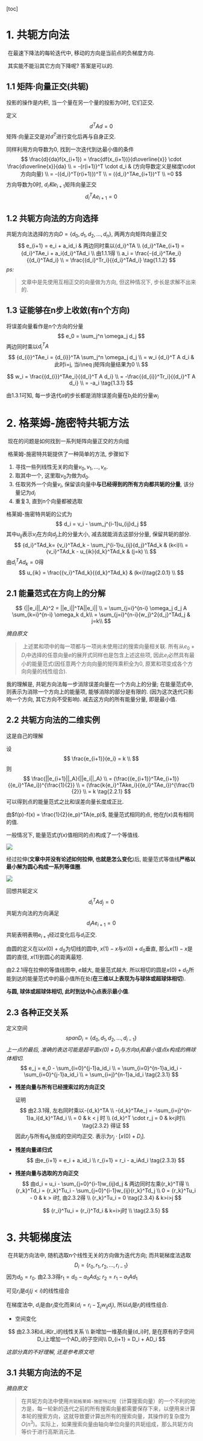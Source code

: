 

[toc]

# 1. 共轭方向法

​	在最速下降法的每轮迭代中, 移动的方向是当前点的负梯度方向.

​	其实能不能沿其它方向下降呢? 答案是可以的.



## 1.1 矩阵$\cdot$向量正交(共轭)

投影的操作是内积, 当一个量在另一个量的投影为0时, 它们正交.

定义
$$
d^TAd = 0
$$
矩阵$\cdot$向量正交是对$d^T$进行变化后再与自身正交.

同样利用方向导数为0, 找到一次迭代到达最小值的条件
$$
\frac{d}{da}f(x_{i+1}) = \frac{df(x_{i+1})}{d\overline{x}} \cdot \frac{d\overline{x}}{da} \\
= -{r(i+1)}^T \cdot d_i & (方向导数定义是梯度\cdot方向向量) \\
= -({d_i}^T{r(i+1)})^T \\
= ({d_i}^TAe_{i+1})^T \\
=0
$$
方向导数为0时, $d_i和e_{i+1}$矩阵向量正交
$$
{d_i}^TAe_{i+1} = 0 \tag{1.1.1}
$$


## 1.2 共轭方向法的方向选择

共轭方向法选择的方向$D=\{d_0, d_1, d_2, ..., d_n\}$, 两两方向矩阵向量正交
$$
e_{i+1} = e_i + a_id_i & 两边同时乘以{d_i}^TA \\
{d_i}^TAe_{i+1} = {d_i}^TAe_i + a_i{d_i}^TAd_i \\
由1.1.1得 \\
a_i = \frac{-{d_i}^TAe_i}{{d_i}^TAd_i} \\
= \frac{{d_i}^Tr_i}{{d_i}^TAd_i} \tag{1.1.2}
$$
*ps:*

> 文章中是先使用互相正交的向量做为方向, 但这种情况下, 步长是求解不出来的.



## 1.3 证能够在n步上收敛(有n个方向)

将误差向量看作是n个方向的分量
$$
e_0 = \sum_j^n \omega_j d_j
$$
两边同时乘以${d_i}^TA$
$$
{d_{i}}^TAe_i = {d_{i}}^TA \sum_j^n \omega_j d_j \\
= w_i {d_i}^T A d_i & 此时i=j, 当i\neq j矩阵向量结果为0 \\
$$

$$
w_i = \frac{{d_{i}}^TAe_i}{{d_i}^T A d_i} \\
= -\frac{{d_{i}}^Tr_i}{{d_i}^T A d_i} \\
= -a_i \tag{1.3.1}
$$

由1.3.1可知, 每一步迭代$a$的步长都是消除误差向量在$b_i$处的分量$w_i$



# 2. 格莱姆-施密特共轭方法

​	现在的问题是如何找到一系列矩阵向量正交的方向组

​	格莱姆-施密特共轭提供了一种简单的方法, 步骤如下

1. 寻找一些列线性无关的向量$v_0, v_1, ..., v_n$.
2. 取其中一个, 这里取$v_0$为做为$d_0$.
3. 任取另外一个向量$v_i$, 保留该向量中**与已经得到的所有方向都共轭的分量**, 该分量记为$d_i$
4. 重复3, 直到n个向量都被选取



格莱姆-施密特共轭的公式为
$$
d_i = v_i - \sum_j^{i-1}u_{ij}d_j
$$
其中$u_{ij}$表示$v_i$在方向$d_j$上的分量大小, 减去就能消去这部分分量, 保留共轭的部分.
$$
{d_i}^TAd_k= {v_i}^TAd_k - \sum_j^{i-1}u_{ij}{d_j}^TAd_k & (k<i)\\
= {v_i}^TAd_k - u_{ik}{d_k}^TAd_k & (j=k) \\
$$
由${d_i}^TAd_k=0$得
$$
u_{ik} = \frac{{v_i}^TAd_k}{{d_k}^TAd_k} & (k<i)\tag{2.0.1} \\
$$


## 2.1 能量范式在方向上的分解

$$
{||e_i||_A}^2 = ||e_i||^TA||e_i|| \\
= \sum_{j=i}^{n-i} \omega_j d_j A \sum_{k=i}^{n-i} \omega_k d_k\\
= \sum_{j=i}^{n-i}{w_j}^2{d_j}^TAd_j & j=k\\
$$

*摘自原文*	

> ​	上述累和项中的每一项都与一项尚未使用过的搜索向量相关联. 所有从$e_0 + D_i$中选择的任意向量$e$的展开式同样也是包含上述这些项, 因此$e_i$必然具有最小的能量范式(因任意两个方向向量的矩阵乘积全为0, 原累和项变成各个方向向量的线性组合).

我的理解是, 共轭方向法每一步消除误差向量在一个方向上的分量; 在能量范式中, 则表示为消除一个方向上的能量项, 能够消除的部分是有限的. (因为这次迭代只影响一个方向, 其它方向不受影响). 减去这方向的所有能量分量, 即是最小值.



## 2.2 共轭方向法的二维实例

这是自己的理解

设
$$
\frac{e_{i+1}}{e_i} = k \\
$$
则
$$
\frac{||e_{i+1}||_A}{||e_i||_A} \\
= (\frac{{e_{i+1}}^TAe_{i+1}}{{e_i}^TAe_i})^{\frac{1}{2}} \\
= (\frac{k{e_i}^TAke_i}{{e_i}^TAe_i})^{\frac{1}{2}} \\
= k \tag{2.2.1}
$$
可以得到点的能量范式之比和误差向量长度成正比.

由$f(p)-f(x) = \frac{1}{2}(e_p)^TA(e_p)$, 能量范式相同的点, 他在$f(x)$具有相同的值.

一般情况下, 能量范式($f(x)$值相同的点)构成了一个等值线.

![](images/a01energy.png)

经过拉伸(**文章中并没有论述如何拉伸, 也就是怎么变化**)后, 能量范式等值线**严格以最小解为圆心构成一系列等值圈**.

![](images/a02energy_2.png)

回想共轭定义
$$
{d_i}^TAd_j=0
$$
共轭方向法的方向满足
$$
d_iAe_{i+1} = 0
$$
共轭表明表明$e_{i+1}$经过变化后与$d_i$正交.

由圆的定义在以$x(0) + d_0$为切线的圆中, $x(1)-x$与$x(0) + d_0$垂直, 那么$x(1)-x$是圆的直径, $x(1)$到圆心的距离最短.

由2.2.1得在拉伸的等值线图中, $e$越大, 能量范式越大. 所以相切的圆是$x(0) + d_0$所能到达的能量范式中的最小值所在处(**在三维以上表现为与球体或超球体相切**).

**与圆, 球体或超球体相切, 此时到达中心点表示最小值**.



## 2.3 各种正交关系

定义空间
$$
spanD_i=\{d_0, d_1, d_2,...,d_{i-1}\}
$$
*上一点的最后, 准确的表达可能是超平面$x(0)+D_i$与方向$d_i$和最小值点$x$构成的椭球体相切.*
$$
e_j = e_0 - \sum_{i=0}^{j-1}a_id_i \\
= \sum_{i=0}^{n-1}a_id_i - \sum_{i=0}^{j-1}a_id_i \\
= \sum_{i=j}^{n-1}a_id_i \tag{2.3.1}
$$

* **残差向量与所有已经搜索过的方向正交**

  证明
  $$
  由2.3.1得, 左右同时乘以-{d_k}^TA \\
  -{d_k}^TAe_j = -\sum_{i=j}^{n-1}a_i{d_k}^TAd_i \\
  = 0 & k < j 时 \\
  {d_k}^T \cdot r_j = 0 & k<j时\\ \tag{2.3.2}
  得证
  $$
  因此$r_j$与所有$d_k$张成的空间均正交. 表示为$r_j \cdot [x(0)+D_i]$.

* **残差向量递归式**
  $$
  由e_{i+1} = e_i + a_id_i \\
  r_{i+1} = r_i - a_iAd_i \tag{2.3.3}
  $$

* **残差向量与选取的方向正交**
  $$
  由d_i = u_i - \sum_{j=0}^{i-1}w_{ij}d_j & 两边同时左乘{r_k}^T得 \\
  {r_k}^Td_i = {r_k}^Tu_i - \sum_{j=0}^{i-1}w_{ij}{r_k}^Td_j \\
  0 = {r_k}^Tu_i - 0 & k > i时, 由2.3.2得 \\
  {r_k}^Tu_i = 0 \tag{2.3.4} & k>i>j
  $$

  $$
  {r_i}^Tu_i = {r_i}^Td_i & k=i>j时 \\ \tag{2.3.5}
  $$

# 3. 共轭梯度法

​	在共轭方向法中, 随机选取n个线性无关的方向做为迭代方向; 而共轭梯度法选取
$$
D_i = \{r_0, r_1, r_2, ..., r_{i-1} \}
$$
因为$d_0 = r_0$. 由2.3.3得$r_1 = d_0 - a_0Ad_0$; $r_2=r_1 - a_1Ad_1$

可见$r_i$是$d_j(j<i)$的线性组合

在梯度法中, $d_i$是由$r_i$变化而来($d_i = r_i - \sum_jw_{ij}d_j$), 所以$d_i$是$r_i$的线性组合.



* 空间变化

$$
由2.3.3和d_i和r_i的线性关系 \\
新增加一维基向量(d_i)时, 是在原有的子空间D_i上增加一个AD_i的子空间\\
D_{i+1} = D_i + AD_i
$$

*这部分真的不好理解, 还是参考原文吧*



## 3.1 共轭方向法的不足

*摘自原文*

>​	在共轭方向法中使用`共轭格莱姆-施密特过程`（计算搜索向量）的一个不利的地方是，每一轮新的迭代之前的所有搜索向量都需要保存下来，以便用来计算本轮的搜索方向，这就导致要计算出所有的搜索向量，其操作的复杂度为$O(n^3)$。实际上，如果搜索向量由轴向单位向量的共轭组成，那么共轭方向等价于进行高斯消元法.
